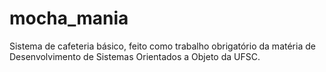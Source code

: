# mocha_mania
Sistema de cafeteria básico, feito como trabalho obrigatório da matéria de Desenvolvimento de Sistemas Orientados a Objeto da UFSC.
